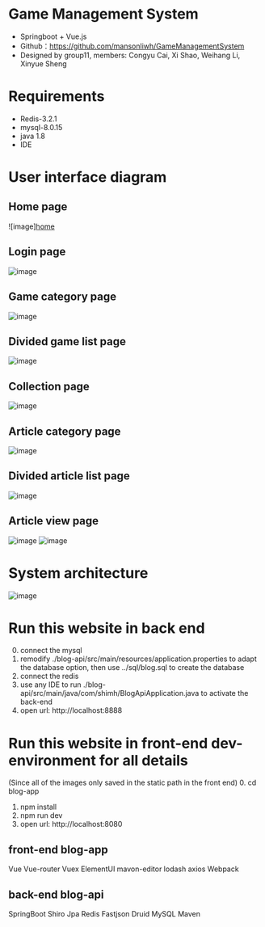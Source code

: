 # Game Management System
* Springboot + Vue.js
* Github：https://github.com/mansonliwh/GameManagementSystem
* Designed by group11, members: Congyu Cai, Xi Shao, Weihang Li, Xinyue Sheng 

# Requirements
* Redis-3.2.1
* mysql-8.0.15
* java 1.8
* IDE

# User interface diagram
## Home page
![image][home](.document/home.png)
## Login page
![image](https://github.com/mansonliwh/GameManagementSystem/blob/master/document/login.png)
## Game category page
![image](https://github.com/mansonliwh/GameManagementSystem/blob/master/document/gamecate.png)
## Divided game list page
![image](https://github.com/mansonliwh/GameManagementSystem/blob/master/document/dividedgame.png)
## Collection page
![image](https://github.com/mansonliwh/GameManagementSystem/blob/master/document/collection.png)
## Article category page
![image](https://github.com/mansonliwh/GameManagementSystem/blob/master/document/articate.png)
## Divided article list page
![image](https://github.com/mansonliwh/GameManagementSystem/blob/master/document/dividedarti.png)
## Article view page
![image](https://github.com/mansonliwh/GameManagementSystem/blob/master/document/view1.png)
![image](https://github.com/mansonliwh/GameManagementSystem/blob/master/document/view2.png)

# System architecture
![image](https://github.com/mansonliwh/GameManagementSystem/blob/master/document/architecture.jpg)

# Run this website in back end
0. connect the mysql
1. remodify ./blog-api/src/main/resources/application.properties to adapt the database option, then use ../sql/blog.sql to create the database
2. connect the redis
3. use any IDE to run ./blog-api/src/main/java/com/shimh/BlogApiApplication.java to activate the back-end
4. open url: http://localhost:8888

# Run this website in front-end dev-environment for all details
(Since all of the images only saved in the static path in the front end)
0. cd blog-app
1. npm install
2. npm run dev
3. open url: http://localhost:8080


## front-end blog-app
Vue
Vue-router
Vuex
ElementUI
mavon-editor
lodash
axios
Webpack
## back-end blog-api
SpringBoot
Shiro
Jpa
Redis
Fastjson
Druid
MySQL
Maven

